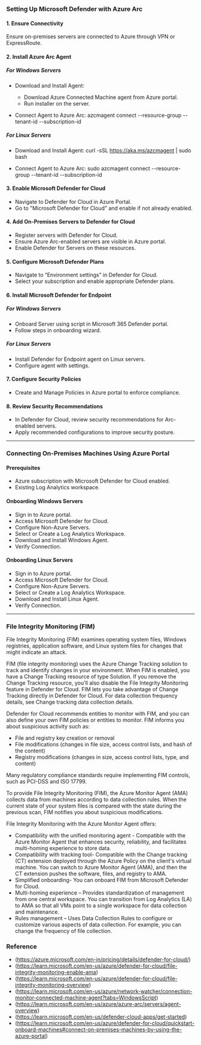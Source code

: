 ### Setting Up Microsoft Defender with Azure Arc

#### 1. Ensure Connectivity

Ensure on-premises servers are connected to Azure through VPN or ExpressRoute.

#### 2. Install Azure Arc Agent

##### For Windows Servers

- Download and Install Agent:
  - Download Azure Connected Machine agent from Azure portal.
  - Run installer on the server.

- Connect Agent to Azure Arc:
azcmagent connect --resource-group <ResourceGroupName> --tenant-id <TenantID> --subscription-id <SubscriptionID>

##### For Linux Servers

- Download and Install Agent:
curl -sSL https://aka.ms/azcmagent | sudo bash

- Connect Agent to Azure Arc:
sudo azcmagent connect --resource-group <ResourceGroupName> --tenant-id <TenantID> --subscription-id <SubscriptionID>


#### 3. Enable Microsoft Defender for Cloud

- Navigate to Defender for Cloud in Azure Portal.
- Go to "Microsoft Defender for Cloud" and enable if not already enabled.

#### 4. Add On-Premises Servers to Defender for Cloud

- Register servers with Defender for Cloud.
- Ensure Azure Arc-enabled servers are visible in Azure portal.
- Enable Defender for Servers on these resources.

#### 5. Configure Microsoft Defender Plans

- Navigate to “Environment settings” in Defender for Cloud.
- Select your subscription and enable appropriate Defender plans.

#### 6. Install Microsoft Defender for Endpoint

##### For Windows Servers

- Onboard Server using script in Microsoft 365 Defender portal.
- Follow steps in onboarding wizard.

##### For Linux Servers

- Install Defender for Endpoint agent on Linux servers.
- Configure agent with settings.

#### 7. Configure Security Policies

- Create and Manage Policies in Azure portal to enforce compliance.

#### 8. Review Security Recommendations

- In Defender for Cloud, review security recommendations for Arc-enabled servers.
- Apply recommended configurations to improve security posture.

---

### Connecting On-Premises Machines Using Azure Portal

#### Prerequisites

- Azure subscription with Microsoft Defender for Cloud enabled.
- Existing Log Analytics workspace.

#### Onboarding Windows Servers

- Sign in to Azure portal.
- Access Microsoft Defender for Cloud.
- Configure Non-Azure Servers.
- Select or Create a Log Analytics Workspace.
- Download and Install Windows Agent.
- Verify Connection.

#### Onboarding Linux Servers

- Sign in to Azure portal.
- Access Microsoft Defender for Cloud.
- Configure Non-Azure Servers.
- Select or Create a Log Analytics Workspace.
- Download and Install Linux Agent.
- Verify Connection.


---

### File Integrity Monitoring (FIM)


File Integrity Monitoring (FIM) examines operating system files, Windows registries, application software, and Linux system files for changes that might indicate an attack.

FIM (file integrity monitoring) uses the Azure Change Tracking solution to track and identify changes in your environment. When FIM is enabled, you have a Change Tracking resource of type Solution. If you remove the Change Tracking resource, you'll also disable the File Integrity Monitoring feature in Defender for Cloud. FIM lets you take advantage of Change Tracking directly in Defender for Cloud. For data collection frequency details, see Change tracking data collection details.

Defender for Cloud recommends entities to monitor with FIM, and you can also define your own FIM policies or entities to monitor. FIM informs you about suspicious activity such as:

- File and registry key creation or removal
- File modifications (changes in file size, access control lists, and hash of the content)
- Registry modifications (changes in size, access control lists, type, and content)

Many regulatory compliance standards require implementing FIM controls, such as PCI-DSS and ISO 17799.

To provide File Integrity Monitoring (FIM), the Azure Monitor Agent (AMA) collects data from machines according to data collection rules. When the current state of your system files is compared with the state during the previous scan, FIM notifies you about suspicious modifications.

File Integrity Monitoring with the Azure Monitor Agent offers:

- Compatibility with the unified monitoring agent - Compatible with the Azure Monitor Agent that enhances security, reliability, and facilitates multi-homing experience to store data.
- Compatibility with tracking tool- Compatible with the Change tracking (CT) extension deployed through the Azure Policy on the client's virtual machine. You can switch to Azure Monitor Agent (AMA), and then the CT extension pushes the software, files, and registry to AMA.
- Simplified onboarding- You can onboard FIM from Microsoft Defender for Cloud.
- Multi-homing experience – Provides standardization of management from one central workspace. You can transition from Log Analytics (LA) to AMA so that all VMs point to a single workspace for data collection and maintenance.
- Rules management – Uses Data Collection Rules to configure or customize various aspects of data collection. For example, you can change the frequency of file collection.




### Reference

- (https://azure.microsoft.com/en-in/pricing/details/defender-for-cloud/)
- (https://learn.microsoft.com/en-us/azure/defender-for-cloud/file-integrity-monitoring-enable-ama)
- (https://learn.microsoft.com/en-us/azure/defender-for-cloud/file-integrity-monitoring-overview)
- (https://learn.microsoft.com/en-us/azure/network-watcher/connection-monitor-connected-machine-agent?tabs=WindowsScript)
- (https://learn.microsoft.com/en-us/azure/azure-arc/servers/agent-overview)
- (https://learn.microsoft.com/en-us/defender-cloud-apps/get-started)
- (https://learn.microsoft.com/en-us/azure/defender-for-cloud/quickstart-onboard-machines#connect-on-premises-machines-by-using-the-azure-portal)
